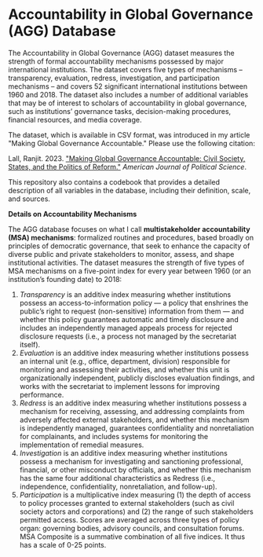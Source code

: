 # Accountability in Global Governance (AGG) Database

The Accountability in Global Governance (AGG) dataset measures the strength of formal accountability mechanisms possessed by major international institutions. The dataset covers five types of mechanisms – transparency, evaluation, redress, investigation, and participation mechanisms – and covers 52 significant international institutions between 1960 and 2018. The dataset also includes a number of additional variables that may be of interest to scholars of accountability in global governance, such as institutions’ governance tasks, decision-making procedures, financial resources, and media coverage.

The dataset, which is available in CSV format, was introduced in my article "Making Global Governance Accountable." Please use the following citation:

Lall, Ranjit. 2023. ["Making Global Governance Accountable: Civil Society, States, and the Politics of Reform."](https://ranjitlall.github.io/assets/pdf/Lall%202023%20AJPS%20Online.pdf) _American Journal of Political Science_.

This repository also contains a codebook that provides a detailed description of all variables in the database, including their definition, scale, and sources.

**Details on Accountability Mechanisms**

The AGG database focuses on what I call **multistakeholder accountability (MSA) mechanisms**: formalized routines and procedures, based broadly on principles of democratic governance, that seek to enhance the capacity of diverse public and private stakeholders to monitor, assess, and shape institutional activities. The dataset measures the strength of five types of MSA mechanisms on a five-point index for every year between 1960 (or an institution’s founding date) to 2018:
1.	_Transparency_ is an additive index measuring whether institutions possess an access-to-information policy — a policy that enshrines the public’s right to request (non-sensitive) information from them — and whether this policy guarantees automatic and timely disclosure and includes an independently managed appeals process for rejected disclosure requests (i.e., a process not managed by the secretariat itself).
2.	_Evaluation_ is an additive index measuring whether institutions possess an internal unit (e.g., office, department, division) responsible for monitoring and assessing their activities, and whether this unit is organizationally independent, publicly discloses evaluation findings, and works with the secretariat to implement lessons for improving performance.
3.	_Redress_ is an additive index measuring whether institutions possess a mechanism for receiving, assessing, and addressing complaints from adversely affected external stakeholders, and whether this mechanism is independently managed, guarantees confidentiality and nonretaliation for complainants, and includes systems for monitoring the implementation of remedial measures.
4.	_Investigation_ is an additive index measuring whether institutions possess a mechanism for investigating and sanctioning professional, financial, or other misconduct by officials, and whether this mechanism has the same four additional characteristics as Redress (i.e., independence, confidentiality, nonretaliation, and follow-up).
5.	_Participation_ is a multiplicative index measuring (1) the depth of access to policy processes granted to external stakeholders (such as civil society actors and corporations) and (2) the range of such stakeholders permitted access. Scores are averaged across three types of policy organ: governing bodies, advisory councils, and consultation forums. 
MSA Composite is a summative combination of all five indices. It thus has a scale of 0-25 points.
